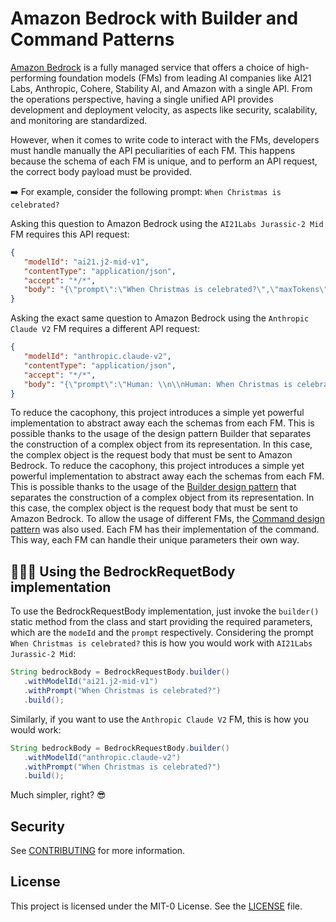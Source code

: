 # Amazon Bedrock with Builder and Command Patterns

[Amazon Bedrock](https://aws.amazon.com/bedrock) is a fully managed service that offers a choice of high-performing foundation models (FMs) from leading AI companies like AI21 Labs, Anthropic, Cohere, Stability AI, and Amazon with a single API. From the operations perspective, having a single unified API provides development and deployment velocity, as aspects like security, scalability, and monitoring are standardized.

However, when it comes to write code to interact with the FMs, developers must handle manually the API peculiarities of each FM. This happens because the schema of each FM is unique, and to perform an API request, the correct body payload must be provided.

➡️ For example, consider the following prompt: `When Christmas is celebrated?`

Asking this question to Amazon Bedrock using the `AI21Labs Jurassic-2 Mid` FM requires this API request:

```json
{
   "modelId": "ai21.j2-mid-v1",
   "contentType": "application/json",
   "accept": "*/*",
   "body": "{\"prompt\":\"When Christmas is celebrated?\",\"maxTokens\":200,\"temperature\":0.7,\"topP\":1,\"stopSequences\":[],\"countPenalty\":{\"scale\":0},\"presencePenalty\":{\"scale\":0},\"frequencyPenalty\":{\"scale\":0}}"
}
```

Asking the exact same question to Amazon Bedrock using the `Anthropic Claude V2` FM requires a different API request:
```json
{
   "modelId": "anthropic.claude-v2",
   "contentType": "application/json",
   "accept": "*/*",
   "body": "{\"prompt\":\"Human: \\n\\nHuman: When Christmas is celebrated?\\n\\nAssistant:\",\"max_tokens_to_sample\":300,\"temperature\":1,\"top_k\":250,\"top_p\":0.999,\"stop_sequences\":[\"\\n\\nHuman:\"],\"anthropic_version\":\"bedrock-2023-05-31\"}"
}
```

To reduce the cacophony, this project introduces a simple yet powerful implementation to abstract away each the schemas from each FM. This is possible thanks to the usage of the design pattern Builder that separates the construction of a complex object from its representation. In this case, the complex object is the request body that must be sent to Amazon Bedrock. To reduce the cacophony, this project introduces a simple yet powerful implementation to abstract away each the schemas from each FM. This is possible thanks to the usage of the [Builder design pattern](https://en.wikipedia.org/wiki/Builder_pattern) that separates the construction of a complex object from its representation. In this case, the complex object is the request body that must be sent to Amazon Bedrock. To allow the usage of different FMs, the [Command design pattern](https://en.wikipedia.org/wiki/Command_pattern) was also used. Each FM has their implementation of the command. This way, each FM can handle their unique parameters their own way.

## 🧑🏻‍💻 Using the BedrockRequetBody implementation

To use the BedrockRequestBody implementation, just invoke the `builder()` static method from the class and start providing the required parameters, which are the `modeId` and the `prompt` respectively. Considering the prompt `When Christmas is celebrated?` this is how you would work with `AI21Labs Jurassic-2 Mid`:

```java
String bedrockBody = BedrockRequestBody.builder()
   .withModelId("ai21.j2-mid-v1")
   .withPrompt("When Christmas is celebrated?")
   .build();
```

Similarly, if you want to use the `Anthropic Claude V2` FM, this is how you would work:
```java
String bedrockBody = BedrockRequestBody.builder()
   .withModelId("anthropic.claude-v2")
   .withPrompt("When Christmas is celebrated?")
   .build();
```

Much simpler, right? 😎

## Security

See [CONTRIBUTING](CONTRIBUTING.md#security-issue-notifications) for more information.

## License

This project is licensed under the MIT-0 License. See the [LICENSE](./LICENSE) file.
